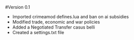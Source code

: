 #Version 0.1
* Imported crimeamod defines.lua and ban on ai subsidies
* Modified trade, economic and war policies
* Added a Negotiated Transfer casus belli
* Created a settings.txt file